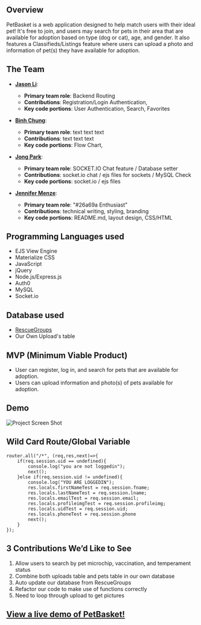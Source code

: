## Overview
PetBasket is a web application designed to help match users with their ideal pet! It's free to join, and users may search for pets in their area that are available for adoption based on type (dog or cat), age, and gender. It also features a Classifieds/Listings feature where users can upload a photo and information of pet(s) they have available for adoption.

## The Team
* **[Jason Li](https://github.com/2monsta)**: 
	* **Primary team role**: Backend Routing
  	* **Contributions**:  Registration/Login Authentication,
  	* **Key code portions**: User Authentication, Search, Favorites

* **[Binh Chung](https://github.com/binhc)**: 
	* **Primary team role**: text text text 
  	* **Contributions**:  text text text 
  	* **Key code portions**: Flow Chart, 

* **[Jong Park](https://github.com/maclay13531)**:
	 * **Primary team role**: SOCKET.IO Chat feature / Database setter
  	* **Contributions**:  socket.io chat / ejs files for sockets / MySQL Check
  	* **Key code portions**: socket.io / ejs files 

* **[Jennifer Menze](https://github.com/jamenze)**: 
  	* **Primary team role**: "#26a69a Enthusiast"
  	* **Contributions**:  technical writing, styling, branding
  	* **Key code portions**: README.md, layout design, CSS/HTML

## Programming Languages used
* EJS View Engine
* Materialize CSS
* JavaScript
* jQuery
* Node.js/Express.js
* Auth0
* MySQL
* Socket.io

## Database used
* [RescueGroups](rescuegroups.org)
* Our Own Upload's table

## MVP (Minimum Viable Product)
* User can register, log in, and search for pets that are available for adoption.
* Users can upload information and photo(s) of pets available for adoption.

## Demo
![Project Screen Shot](public/images/petBasketDemo.gif)


## Wild Card Route/Global Variable
```
router.all("/*", (req,res,next)=>{
	if(req.session.uid == undefined){
		console.log("you are not loggedin");
		next();
	}else if(req.session.uid != undefined){
		console.log("YOU ARE LOGGEDIN");
		res.locals.firstNameTest = req.session.fname;
		res.locals.lastNameTest = req.session.lname;
		res.locals.emailTest = req.session.email;
		res.locals.profileimgTest = req.session.profileimg;
		res.locals.uidTest = req.session.uid;
		res.locals.phoneTest = req.session.phone
		next();
	}
});
```
## 3 Contributions We’d Like to See
1. Allow users to search by pet microchip, vaccination, and temperament status
2. Combine both uploads table and pets table in our own database
3. Auto update our database from RescueGroups
4. Refactor our code to make use of functions correctly
5. Need to loop through upload to get pictures

## [View a live demo of PetBasket!](https://www.google.com)
